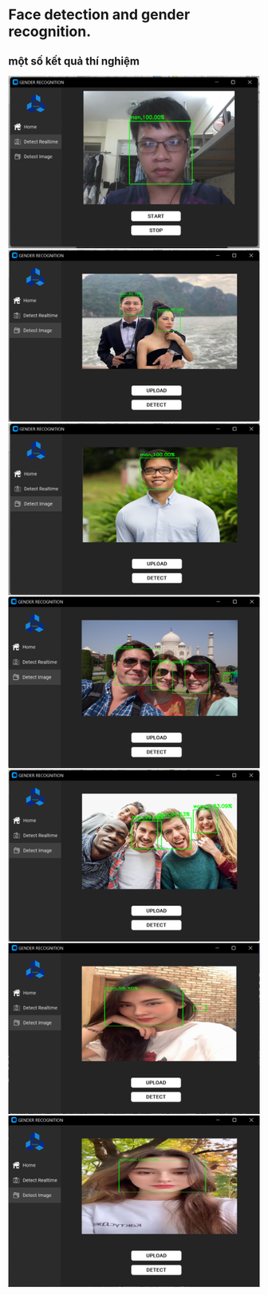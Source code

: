 # Face detection and gender recognition.
## một số kết quả thí nghiệm
<div align=center><img src="https://github.com/HuydoanRH/DA_AI_SEM221/blob/master/Image/31.png"alt=""></div> 
<div align=center><img src="https://github.com/HuydoanRH/DA_AI_SEM221/blob/master/Image/32.png"alt=""></div>
<div align=center><img src="https://github.com/HuydoanRH/DA_AI_SEM221/blob/master/Image/33.png"alt=""></div>
<div align=center><img src="https://github.com/HuydoanRH/DA_AI_SEM221/blob/master/Image/34.png"alt=""></div>
<div align=center><img src="https://github.com/HuydoanRH/DA_AI_SEM221/blob/master/Image/35.png"alt=""></div>
<div align=center><img src="https://github.com/HuydoanRH/DA_AI_SEM221/blob/master/Image/36.png"alt=""></div>
<div align=center><img src="https://github.com/HuydoanRH/DA_AI_SEM221/blob/master/Image/37.png"alt=""></div>
  